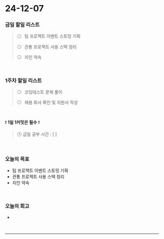 # 24-12-07

### 금일 할일 리스트

> - [ ] 팀 프로젝트 이벤트 스토밍 기획
>
> - [ ] 관통 프로젝트 사용 스택 정리
>
> - [ ] 지인 약속

<br/>

### 1주차 할일 리스트

> - [ ] 코딩테스트 문제 풀이
>
> - [ ] 채용 회사 확인 및 지원서 작성

<br/>

❗ **1일 1커밋은 필수** ❗

> 🕒 금일 공부 시간 : [  ]

<br/>

### 오늘의 목표
- 팀 프로젝트 이벤트 스토밍 기획
- 관통 프로젝트 사용 스택 정리
- 지인 약속

<br>

### 오늘의 회고
- 

<br/>

---
